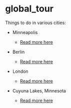 # global_tour

Things to do in various cities:
- Minneapolis
  - [Read more here](https://github.com/mariellefoster/global_tour/blob/master/minneapolis_tour.md)

- Berlin
  - [Read more here](https://github.com/mariellefoster/global_tour/blob/master/berlin_tour.md)

- London
  - [Read more here](https://github.com/mariellefoster/global_tour/blob/master/london_tour.md)

- Cuyuna Lakes, Minnesota
  - [Read more here](https://github.com/mariellefoster/global_tour/blob/master/cuyuna_tour.md)
